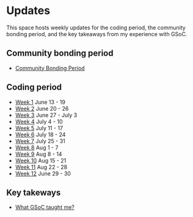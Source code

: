 # Updates

This space hosts weekly updates for the coding period, the community bonding period,
 and the key takeaways from my experience with GSoC. 

## Community bonding period
+ [Community Bonding Period](community-bonding-period.md)

## Coding period
+ [Week 1](week-1.md) June 13 - 19
+ [Week 2](week-2.md) June 20 - 26
+ [Week 3](week-3.md) June 27 - July 3
+ [Week 4](week-4.md) July 4 - 10
+ [Week 5](week-5.md) July 11 - 17
+ [Week 6](week-6.md) July 18 - 24
+ [Week 7](week-7.md) July 25 - 31
+ [Week 8](week-8.md) Aug 1 - 7
+ [Week 9](week-9.md) Aug 8 - 14
+ [Week 10](week-10.md) Aug 15 - 21
+ [Week 11](week-11.md) Aug 22 - 28
+ [Week 12](week-12.md) June 29 - 30

## Key takeways
+ [What GSoC taught me?](what-gsoc-taught-me.md)
